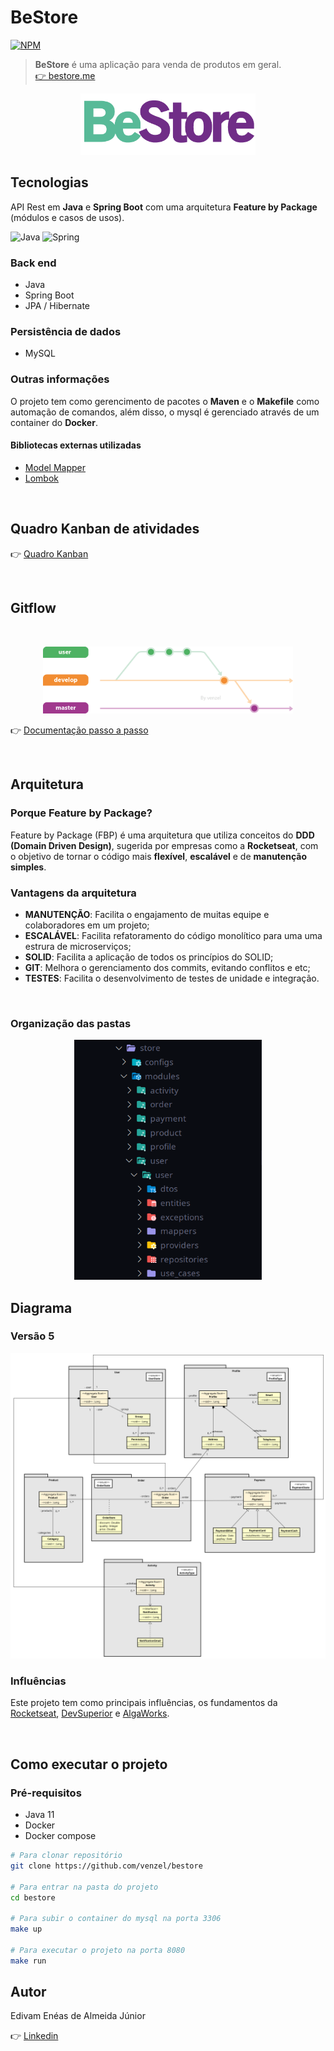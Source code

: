 # BeStore

[![NPM](https://img.shields.io/npm/l/react)](https://github.com/venzel/bestore/blob/master/LICENSE)

> **BeStore** é uma aplicação para venda de produtos em geral.<br /> <a href="http://bestore.me">👉 bestore.me</a>

<p align="center"><img src="./media/logos/bestore-v3.png" width="280" /></p>

## Tecnologias

API Rest em **Java** e **Spring Boot** com uma arquitetura **Feature by Package** (módulos e casos de usos).

<p align="left">
  <img src="https://cdn.worldvectorlogo.com/logos/java-14.svg" alt="Java" title="Java" width="30" height="30" /> 
  <img src="https://cdn.worldvectorlogo.com/logos/spring-3.svg" alt="Spring" title="Spring" width="30" height="30" /> 
</p>

### Back end

-   Java
-   Spring Boot
-   JPA / Hibernate

### Persistência de dados

-   MySQL

### Outras informações

O projeto tem como gerencimento de pacotes o **Maven** e o **Makefile** como automação de comandos, além disso, o mysql é gerenciado através de um container do **Docker**.

#### Bibliotecas externas utilizadas

-   <a href="http://modelmapper.org">Model Mapper</a>
-   <a href="https://projectlombok.org">Lombok</a>

<br/>

## Quadro Kanban de atividades

👉 <a href="https://github.com/venzel/bestore/projects/1">Quadro Kanban</a>

<br/>

## Gitflow

<br/><p align="center"><img src="./media/images/gitflow-v1.png" width="400" /></p>

👉 [Documentação passo a passo](./documentations/gitflow.md)

<br/>

## Arquitetura

### Porque Feature by Package?

Feature by Package (FBP) é uma arquitetura que utiliza conceitos do **DDD (Domain Driven Design)**, sugerida por empresas como a **Rocketseat**, com o objetivo de tornar o código mais **flexível**, **escalável** e de **manutenção simples**.

### Vantagens da arquitetura

-   **MANUTENÇÃO**: Facilita o engajamento de muitas equipe e colaboradores em um projeto;
-   **ESCALÁVEL**: Facilita refatoramento do código monolítico para uma uma estrura de microserviços;
-   **SOLID**: Facilita a aplicação de todos os princípios do SOLID;
-   **GIT**: Melhora o gerenciamento dos commits, evitando conflitos e etc;
-   **TESTES**: Facilita o desenvolvimento de testes de unidade e integração.

<br/>

### Organização das pastas

<p align="center"><img src="./media/store-tree-v2.png" width="300" /></p>

## Diagrama

### Versão 5

<img src="./media/diagrams/diagrama-v5.png" />

<br/>

### Influências

Este projeto tem como principais influências, os fundamentos da <a href="https://rocketseat.com.br">Rocketseat</a>, <a href="https://devsuperior.com.br">DevSuperior<a> e <a href="https://www.algaworks.com">AlgaWorks<a>.

<br/>

## Como executar o projeto

### Pré-requisitos

-   Java 11
-   Docker
-   Docker compose

```bash
# Para clonar repositório
git clone https://github.com/venzel/bestore

# Para entrar na pasta do projeto
cd bestore

# Para subir o container do mysql na porta 3306
make up

# Para executar o projeto na porta 8080
make run
```

## Autor

Edivam Enéas de Almeida Júnior

👉 <a href="https://www.linkedin.com/in/venzel">Linkedin</a>

